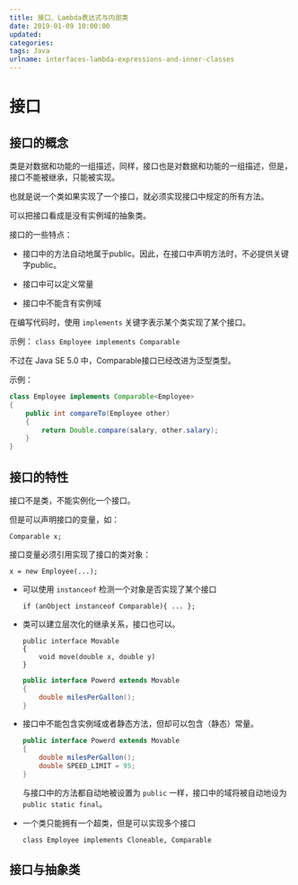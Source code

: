 ```yaml
---
title: 接口、Lambda表达式与内部类
date: 2019-01-09 10:00:00
updated:
categories: 
tags: Java
urlname: interfaces-lambda-expressions-and-inner-classes
---
```


# 接口

## 接口的概念

类是对数据和功能的一组描述，同样，接口也是对数据和功能的一组描述，但是，接口不能被继承，只能被实现。

也就是说一个类如果实现了一个接口，就必须实现接口中规定的所有方法。

可以把接口看成是没有实例域的抽象类。

接口的一些特点：

- 接口中的方法自动地属于public。因此，在接口中声明方法时，不必提供关键字public。

- 接口中可以定义常量
- 接口中不能含有实例域

在编写代码时，使用 `implements` 关键字表示某个类实现了某个接口。

示例： `class Employee implements Comparable`

不过在 Java SE 5.0 中，Comparable接口已经改进为泛型类型。

示例：

```java
class Employee implements Comparable<Employee>
{
    public int compareTo(Employee other)
    {
        return Double.compare(salary, other.salary);
    }
}
```

## 接口的特性

接口不是类，不能实例化一个接口。

但是可以声明接口的变量，如：

```
Comparable x;
```

接口变量必须引用实现了接口的类对象：

```
x = new Employee(...);
```

- 可以使用 `instanceof` 检测一个对象是否实现了某个接口

  ```
  if (anObject instanceof Comparable){ ... };
  ```

- 类可以建立层次化的继承关系，接口也可以。

  ```
  public interface Movable
  {
      void move(double x, double y)
  }
  ```

  ```java
  public interface Powerd extends Movable
  {
      double milesPerGallon();
  }
  ```

- 接口中不能包含实例域或者静态方法，但却可以包含（静态）常量。

  ```java
  public interface Powerd extends Movable
  {
      double milesPerGallon();
      double SPEED_LIMIT = 95;
  }
  ```

  与接口中的方法都自动地被设置为 `public` 一样，接口中的域将被自动地设为 `public static final`。

- 一个类只能拥有一个超类，但是可以实现多个接口

  ```
  class Employee implements Cloneable, Comparable
  ```

## 接口与抽象类



